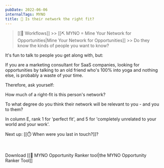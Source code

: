```yaml
---
pubDate: 2022-06-06
internalTags: MYNO
title: 🤝 Is their network the right fit?
---
```


> [[🔁 Workflows]] >> [[⛏️ MYNO = Mine Your Network for Opportunities|Mine Your Network for Opportunities]] >> Do they know the kinds of people you want to know?

It's fun to talk to people you get along with, but:

If you are a marketing consultant for SaaS companies, looking for opportunities by talking to an old friend who's 100% into yoga and nothing else, is probably a waste of your time.

Therefore, ask yourself:

How much of a right-fit is this person's network?

To what degree do you think their network will be relevant to you - and you to them?

In column E, rank 1 for 'perfect fit', and 5 for 'completely unrelated to your world and your work'.

Next up: [[⏱️ When were you last in touch?]]?


<br />

Download [[🔧 MYNO Opportunity Ranker tool|the MYNO Opportunity Ranker Tool]]
